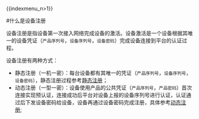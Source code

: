 {{indexmenu_n>1}}

#什么是设备注册

设备注册是指设备第一次接入网络完成设备的激活。设备激活是一个设备根据其唯一的设备凭证（`产品序列号`，`设备序列号`，`设备密码`）完成设备连接到平台的认证过程。

设备注册有两种方式：

- 静态注册（一机一密）：每台设备都有其唯一的凭证（`产品序列号`，`设备序列号`，`设备密码`），静态注册过程参考[静态注册]()；
- 动态注册（一型一密）：设备使用产品的公共凭证（`产品序列号`，`产品密码`）首次连接实现预认证，连接成功后平台对设备上报的设备序列号进行认证，认证通过后下发设备密码给设备，设备再通过设备密码完成注册，具体参考[动态注册]();